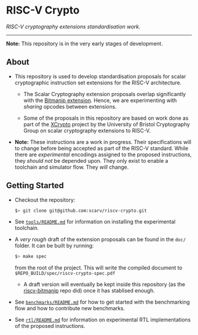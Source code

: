 
# RISC-V Crypto

*RISC-V cryptography extensions standardisation work.*

---

**Note:** This repository is in the very early stages of development.

## About

- This repository is used to develop standardisation proposals for
  scalar cryptographic instruction set extensions for the RISC-V
  architecture.

  - The Scalar Cryptography extension proposals overlap significantly
    with the [Bitmanip extension](https://github.com/riscv/riscv-bitmanip).
    Hence, we are experimenting with *sharing* opcodes between extensions.

  - Some of the proposals in this repository are based on work done as part of
    the [XCrypto](https://github.com/scarv/xcrypto) project by the University
    of Bristol Cryptography Group on scalar cryptography extensions
    to RISC-V.

- **Note:** These instructions are a work in progress. Their specifications
  will to change before being accepted as part of the RISC-V standard.  While
  there are *experimental* encodings assigned to the proposed instructions,
  they *should not* be depended upon.  They only exist to enable a toolchain
  and simulator flow.  They *will* change.

## Getting Started

- Checkout the repository:
  ```sh
  $> git clone git@github.com:scarv/riscv-crypto.git
  ```

- See [`tools/README.md`](tools/README.md) for information on installing
  the experimental toolchain.

- A *very rough* draft of the extension proposals can be found in the
  `doc/` folder.
  It can be built by running:
  ```sh
  $> make spec
  ```
  from the root of the project.
  This will write the compiled document to
  `$REPO_BUILD/spec/riscv-crypto-spec.pdf`

  - A draft version will eventually be kept inside this repository
    (as the [riscv-bitmanip](https://github/riscv/riscv-bitmanip) repo did)
    once it has stablised enough.

- See [`benchmarks/README.md`](benchmarks/README.md) for how to
  get started with the benchmarking flow and how to contribute new
  benchmarks.

- See [`rtl/README.md`](rtl/README.md) for information on experimental
  RTL implementations of the proposed instructions.

